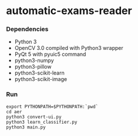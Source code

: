 # automatic-exams-reader

### Dependencies
* Python 3
* OpenCV 3.0 compiled with Python3 wrapper
* PyQt 5 with pyuic5 command
* python3-numpy
* python3-pillow
* python3-scikit-learn
* python3-scikit-image

### Run
    export PYTHONPATH=$PYTHONPATH:`pwd`
	cd aer
	python3 convert-ui.py
	python3 learn_classifier.py
	python3 main.py
